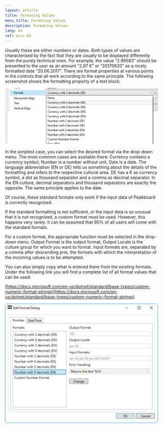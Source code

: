 ```yaml
---
layout: article
title: Formating Values
menu_title: Formating Values
description: Formating Values
lang: en
ref: misc-03
---
```


Usually these are either numbers or dates. Both types of values are characterised by the fact that they are usually to be displayed differently from the purely technical ones. For example, the value “2.96583” should be presented to the user as an amount “2,97 €” or “20170620” as a nicely formatted date “20.06.2017”. There are format properties at various points in the controls that all work according to the same principle. The following screenshot shows the formatting property of a text block:



![image_1](/assets/images/misc/Values/Format01.png)



In the simplest case, you can select the desired format via the drop-down menu. The most common cases are available there: Currency contains a currency symbol, Number is a number without unit, Date is a date. The language abbreviation (EN or DE) tells us something about the details of the formatting and refers to the respective cultural area. DE has a € as currency symbol, a dot as thousand separator and a comma as decimal separator. In the EN culture, decimal separators and thousand separators are exactly the opposite. The same principle applies to the date.

Of course, these standard formats only work if the input data of Peakboard is correctly recognized.

If the standard formatting is not sufficient, or the input data is so unusual that it is not recognized, a custom format must be used. However, this happens very rarely. It can be assumed that 90% of all users will come with the standard formats.

For a custom format, the appropriate function must be selected in the drop-down menu. Output Format is the output format, Output Locale is the culture group for which you want to format. Input formats are, separated by a comma after descending prio, the formats with which the interpretation of the incoming values is to be attempted.

You can also simply copy what is entered there from the existing formats. Under the following link you will find a complete list of all format values that can be used:



[https://docs.microsoft.com/en-us/dotnet/standard/base-types/custom-numeric-format-strings](https://docs.microsoft.com/en-us/dotnet/standard/base-types/custom-numeric-format-strings)


![image_1](/assets/images/misc/Values/Format02.png)
